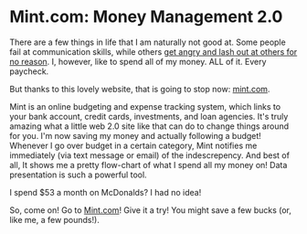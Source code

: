 # Mint.com: Money Management 2.0

  There are a few things in life that I am naturally not good at. Some people fail at communication skills, while others [get angry and lash out at others for no reason](http://jwhsband.tripod.com/). I, however, like to spend all of my money. ALL of it. Every paycheck.

 But thanks to this lovely website, that is going to stop now: [mint.com](http://www.mint.com).

 Mint is an online budgeting and expense tracking system, which links to your bank account, credit cards, investments, and loan agencies. It's truly amazing what a little web 2\.0 site like that can do to change things around for you. I'm now saving my money and actually following a budget! Whenever I go over budget in a certain category, Mint notifies me immediately (via text message or email) of the indescrepency. And best of all, It shows me a pretty flow\-chart of what I spend all my money on! Data presentation is such a powerful tool.

 I spend $53 a month on McDonalds? I had no idea!

 So, come on! Go to [Mint.com](http://www.mint.com)! Give it a try! You might save a few bucks (or, like me, a few pounds!).

  